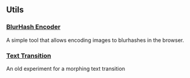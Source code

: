 ## Utils

### [BlurHash Encoder](/blur-hash-encoder/)

A simple tool that allows encoding images to blurhashes in the browser.

### [Text Transition](/text-transition)

An old experiment for a morphing text transition